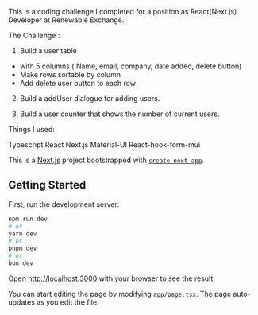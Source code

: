 This is a coding challenge I completed for a position as React(Next.js) Developer at Renewable Exchange.

The Challenge :

1. Build a user table

- with 5 columns ( Name, email, company, date added, delete button)
- Make rows sortable by column
- Add delete user button to each row

2. Build a addUser dialogue for adding users.

3. Build a user counter that shows the number of current users.

Things I used:

Typescript
React
Next.js
Material-UI
React-hook-form-mui

This is a [Next.js](https://nextjs.org) project bootstrapped with [`create-next-app`](https://nextjs.org/docs/app/api-reference/cli/create-next-app).

## Getting Started

First, run the development server:

```bash
npm run dev
# or
yarn dev
# or
pnpm dev
# or
bun dev
```

Open [http://localhost:3000](http://localhost:3000) with your browser to see the result.

You can start editing the page by modifying `app/page.tsx`. The page auto-updates as you edit the file.
